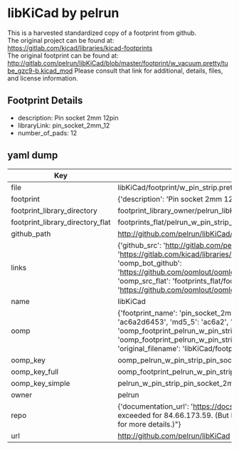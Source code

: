 # libKiCad by pelrun  
This is a harvested standardized copy of a footprint from github.  
The original project can be found at:  
https://gitlab.com/kicad/libraries/kicad-footprints  
The original footprint can be found at:
http://gitlab.com/pelrun/libKiCad/blob/master/footprint/w_vacuum.pretty/tube_gzc9-b.kicad_mod
Please consult that link for additional, details, files, and license information.  
## Footprint Details
* description: Pin socket 2mm 12pin  
* libraryLink: pin_socket_2mm_12  
* number_of_pads: 12  
## yaml dump  
| Key | Value |  
| --- | --- |  
| file | libKiCad/footprint/w_pin_strip.pretty/pin_socket_2mm_12.kicad_mod |  
| footprint | {'description': 'Pin socket 2mm 12pin', 'libraryLink': 'pin_socket_2mm_12', 'number_of_pads': 12} |  
| footprint_library_directory | footprint_library_owner/pelrun_libKiCad |  
| footprint_library_directory_flat | footprints_flat/pelrun_w_pin_strip_pin_socket_2mm_12/working |  
| github_path | http://github.com/pelrun/libKiCad/blob/master/footprint/w_pin_strip.pretty/pin_socket_2mm_12.kicad_mod |  
| links | {'github_src': 'http://gitlab.com/pelrun/libKiCad/blob/master/footprint/w_vacuum.pretty/tube_gzc9-b.kicad_mod', 'github_src_repo': 'https://gitlab.com/kicad/libraries/kicad-footprints', 'oomp_bot': 'footprints/pelrun_w_pin_strip_pin_socket_2mm_12/working', 'oomp_bot_github': 'https://github.com/oomlout/oomlout_oomp_footprint_bot/tree/main/footprints/pelrun_w_pin_strip_pin_socket_2mm_12/working', 'oomp_src_flat': 'footprints_flat/footprints_flat/pelrun_w_pin_strip_pin_socket_2mm_12/working', 'oomp_src_flat_github': 'https://github.com/oomlout/oomlout_oomp_footprint_src/tree/main/footprints_flat/pelrun_w_pin_strip_pin_socket_2mm_12/working'} |  
| name | libKiCad |  
| oomp | {'footprint_name': 'pin_socket_2mm_12', 'library_name': 'w_pin_strip', 'md5': 'ac6a2d6453fb86953a4683c18548aa69', 'md5_10': 'ac6a2d6453', 'md5_5': 'ac6a2', 'md5_6': 'ac6a2d', 'oomp_key': 'oomp_pelrun_w_pin_strip_pin_socket_2mm_12', 'oomp_key_extra': 'oomp_footprint_pelrun_w_pin_strip_pin_socket_2mm_12', 'oomp_key_full': 'oomp_footprint_pelrun_w_pin_strip_pin_socket_2mm_12_ac6a2d', 'oomp_key_simple': 'pelrun_w_pin_strip_pin_socket_2mm_12', 'original_filename': 'libKiCad/footprint/w_pin_strip.pretty/pin_socket_2mm_12.kicad_mod', 'owner_name': 'pelrun'} |  
| oomp_key | oomp_pelrun_w_pin_strip_pin_socket_2mm_12 |  
| oomp_key_full | oomp_footprint_pelrun_w_pin_strip_pin_socket_2mm_12 |  
| oomp_key_simple | pelrun_w_pin_strip_pin_socket_2mm_12 |  
| owner | pelrun |  
| repo | {'documentation_url': 'https://docs.github.com/rest/overview/resources-in-the-rest-api#rate-limiting', 'message': "API rate limit exceeded for 84.66.173.59. (But here's the good news: Authenticated requests get a higher rate limit. Check out the documentation for more details.)"} |  
| url | http://github.com/pelrun/libKiCad |  

